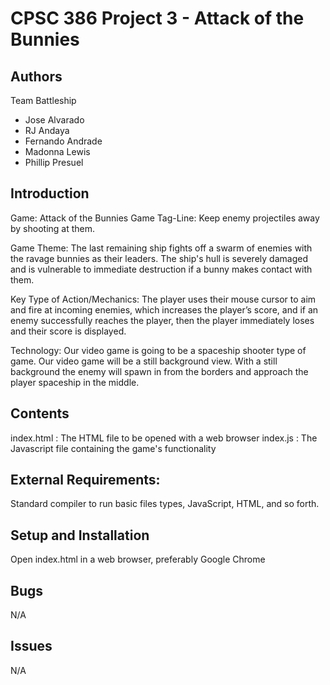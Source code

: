 # CPSC 386 Project 3 - Attack of the Bunnies
## Authors
Team Battleship
- Jose Alvarado
- RJ Andaya
- Fernando Andrade
- Madonna Lewis
- Phillip Presuel

## Introduction
Game: Attack of the Bunnies
Game Tag-Line: Keep enemy projectiles away by shooting at them.

Game Theme: The last remaining ship fights off a swarm of enemies with the ravage bunnies as their leaders. The ship's hull is severely damaged and is vulnerable to immediate destruction if a bunny makes contact with them.

Key Type of Action/Mechanics: The player uses their mouse cursor to aim and fire at incoming enemies, which increases the player’s score, and if an enemy successfully reaches the player, then the player immediately loses and their score is displayed.

Technology: Our video game is going to be a spaceship shooter type of game.
Our video game will be a still background view. With a still background the enemy will spawn in from the borders and approach the player spaceship in the middle.

## Contents
index.html  : The HTML file to be opened with a web browser
index.js    : The Javascript file containing the game's functionality

## External Requirements:
Standard compiler to run basic files types, JavaScript, HTML, and so forth.

## Setup and Installation
Open index.html in a web browser, preferably Google Chrome

## Bugs
N/A

## Issues
N/A

